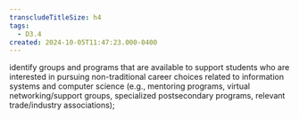 ```yaml
---
transcludeTitleSize: h4
tags:
  - D3.4
created: 2024-10-05T11:47:23.000-0400
---
```

identify groups and programs that are available to support students who are interested in pursuing non-traditional career choices related to information systems and computer science (e.g., mentoring programs, virtual networking/support groups, specialized postsecondary programs, relevant trade/industry associations);